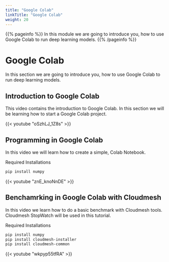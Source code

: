 ```yaml
---
title: "Google Colab"
linkTitle: "Google Colab"
weight: 20
---
```


{{% pageinfo %}}
In this module we are going to introduce you, how to use Google Colab 
to run deep learning models.
{{% /pageinfo %}}



# Google Colab

In this section we are going to introduce you, how to use Google Colab
to run deep learning models.

## Introduction to Google Colab

This video contains the introduction to Google Colab. In this section
we will be learning how to start a Google Colab project.


{{< youtube "oSzhLJ_1Z8s" >}}

## Programming in Google Colab

In this video we will learn how to create a simple, Colab Notebook. 

Required Installations

```bash
pip install numpy
```
{{< youtube "znE_knoNnDE" >}}

## Benchamrking in Google Colab with Cloudmesh

In this video we learn how to do a basic benchmark with Cloudmesh tools.
Cloudmesh StopWatch will be used in this tutorial. 

Required Installations

```bash
pip install numpy
pip install cloudmesh-installer
pip install cloudmesh-common
```
{{< youtube "wkpyp55tfRA" >}}



